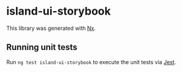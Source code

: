 <!-- gitbook-ignore -->

# island-ui-storybook

This library was generated with [Nx](https://nx.dev).

## Running unit tests

Run `ng test island-ui-storybook` to execute the unit tests via [Jest](https://jestjs.io).
